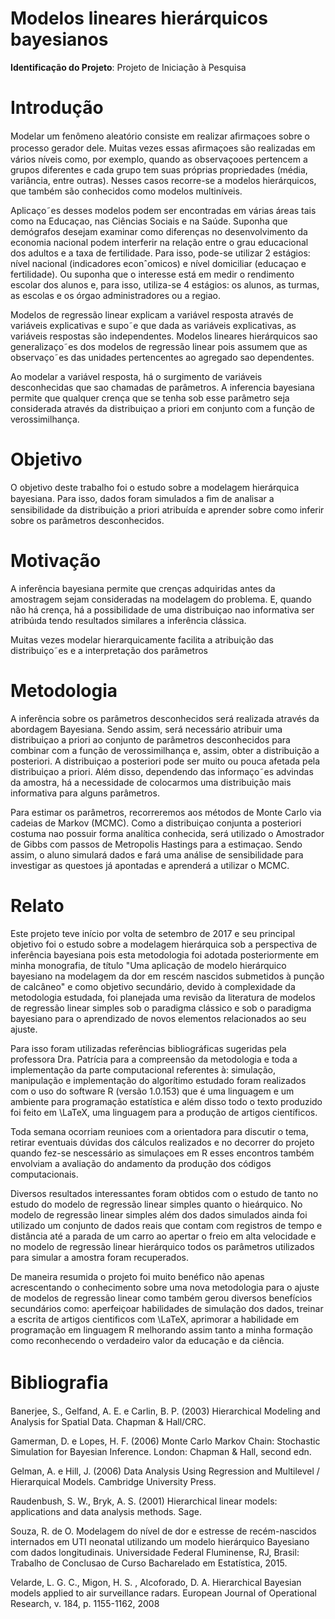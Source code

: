 # Modelos lineares hierárquicos bayesianos

**Identificação do Projeto**: Projeto de Iniciação à Pesquisa

# Introdução

Modelar um fenômeno aleatório consiste em realizar aﬁrmaçoes sobre o processo
gerador dele. Muitas vezes essas aﬁrmaçoes são realizadas em vários níveis como, por
exemplo, quando as observaçooes pertencem a grupos diferentes e cada grupo tem suas
próprias propriedades (média, variância, entre outras). Nesses casos recorre-se a modelos
hierárquicos, que também são conhecidos como modelos multiníveis.

Aplicaço˜es desses modelos podem ser encontradas em várias áreas tais como na
Educaçao, nas Ciências Sociais e na Saúde. Suponha que demógrafos desejam examinar
como diferenças no desenvolvimento da economia nacional podem interferir na relação
entre o grau educacional dos adultos e a taxa de fertilidade. Para isso, pode-se
utilizar 2 estágios: nível nacional (indicadores econˆomicos) e nível domiciliar (educaçao e
fertilidade). Ou suponha que o interesse está em medir o rendimento escolar dos alunos e,
para isso, utiliza-se 4 estágios: os alunos, as turmas, as escolas e os órgao administradores
ou a regiao.

Modelos de regressão linear explicam a variável resposta através de variáveis
explicativas e supo˜e que dada as variáveis explicativas, as variáveis respostas são
independentes. Modelos lineares hierárquicos sao generalizaço˜es dos modelos de regressão
linear pois assumem que as observaço˜es das unidades pertencentes ao agregado sao
dependentes.

Ao modelar a variável resposta, há o surgimento de variáveis desconhecidas que sao
chamadas de parâmetros. A inferencia bayesiana permite que qualquer crença que se
tenha sob esse parâmetro seja considerada através da distribuiçao a priori em conjunto
com a função de verossimilhança.

# Objetivo

O objetivo deste trabalho foi o estudo sobre a modelagem hierárquica
bayesiana. Para isso, dados foram simulados a ﬁm de analisar a
sensibilidade da distribuição a priori atribuída e aprender sobre como inferir sobre os
parâmetros desconhecidos.

# Motivação

A inferência bayesiana permite que crenças adquiridas antes da amostragem sejam
consideradas na modelagem do problema. E, quando não há crença, há a possibilidade
de uma distribuiçao nao informativa ser atribúıda tendo resultados similares a inferência
clássica.

Muitas vezes modelar hierarquicamente facilita a atribuição das distribuiço˜es e a
interpretação dos parâmetros

# Metodologia

A inferência sobre os parâmetros desconhecidos será realizada através da abordagem
Bayesiana. Sendo assim, será necessário atribuir uma distribuiçao a priori ao conjunto
de parâmetros desconhecidos para combinar com a função de verossimilhança e, assim,
obter a distribuição a posteriori. A distribuiçao a posteriori pode ser muito ou pouca
afetada pela distribuiçao a priori. Além disso, dependendo das informaço˜es advindas da
amostra, há a necessidade de colocarmos uma distribuição mais informativa para alguns
parâmetros.

Para estimar os parâmetros, recorreremos aos métodos de Monte Carlo via cadeias de
Markov (MCMC). Como a distribuiçao conjunta a posteriori costuma nao possuir forma
analítica conhecida, será utilizado o Amostrador de Gibbs com passos de Metropolis
Hastings para a estimaçao.
Sendo assim, o aluno simulará dados e fará uma análise de sensibilidade para investigar
as questoes já apontadas e aprenderá a utilizar o MCMC.

# Relato

Este projeto teve início por volta de setembro de 2017 e seu principal
objetivo foi o estudo sobre a modelagem hierárquica sob a perspectiva de
inferência bayesiana pois esta metodologia foi adotada posteriormente em
minha monografia, de título "Uma aplicação de modelo hierárquico
bayesiano na modelagem da dor em rescém nascidos submetidos à punção de
calcâneo" e como objetivo secundário, devido à complexidade da
metodologia estudada, foi planejada uma revisão da literatura de modelos
de regressão linear simples sob o paradigma clássico e sob o paradigma
bayesiano para o aprendizado de novos elementos relacionados ao seu
ajuste.

Para isso foram utilizadas referências bibliográficas sugeridas pela
professora Dra. Patrícia para a compreensão da metodologia e toda a
implementação da parte computacional referentes à: simulação,
manipulação e implementação do algorítimo estudado foram realizados com
o uso do software R (versão 1.0.153) que é uma linguagem e um ambiente
para programação estatística e além disso todo o texto produzido foi
feito em \LaTeX, uma linguagem para a produção de artigos científicos.

Toda semana ocorriam reunioes com a orientadora para discutir o tema,
retirar eventuais dúvidas dos cálculos realizados e no decorrer do
projeto quando fez-se nescessário as simulaçoes em R esses encontros
também envolviam a avaliação do andamento da produção dos códigos
computacionais.

Diversos resultados interessantes foram obtidos com o estudo de tanto no
estudo do modelo de regressão linear simples quanto o hieárquico. No
modelo de regressão linear simples além dos dados simulados ainda foi
utilizado um conjunto de dados reais que contam com registros de tempo e
distância até a parada de um carro ao apertar o freio em alta velocidade
e no modelo de regressão linear hierárquico todos os parâmetros
utilizados para simular a amostra foram recuperados.

De maneira resumida o projeto foi muito benéfico não apenas
acrescentando o conhecimento sobre uma nova metodologia para o ajuste de
modelos de regressão linear como também gerou diversos benefícios
secundários como: aperfeiçoar habilidades de simulação dos dados,
treinar a escrita de artigos cientificos com \LaTeX, aprimorar a
habilidade em programação em linguagem R melhorando assim tanto a minha
formação como reconhecendo o verdadeiro valor da educação e da ciência.

# Bibliograﬁa

Banerjee, S., Gelfand, A. E. e Carlin, B. P. (2003) Hierarchical Modeling and Analysis
for Spatial Data. Chapman & Hall/CRC.

Gamerman, D. e Lopes, H. F. (2006) Monte Carlo Markov Chain: Stochastic
Simulation for Bayesian Inference. London: Chapman & Hall, second edn.

Gelman, A. e Hill, J. (2006) Data Analysis Using Regression and Multilevel /
Hierarquical Models. Cambridge University Press.

Raudenbush, S. W., Bryk, A. S. (2001) Hierarchical linear models: applications and
data analysis methods. Sage.

Souza, R. de O. Modelagem do nível de dor e estresse de recém-nascidos internados
em UTI neonatal utilizando um modelo hierárquico Bayesiano com dados longitudinais.
Universidade Federal Fluminense, RJ, Brasil: Trabalho de Conclusao de Curso
Bacharelado em Estatística, 2015.

Velarde, L. G. C., Migon, H. S. , Alcoforado, D. A. Hierarchical Bayesian models
applied to air surveillance radars. European Journal of Operational Research, v. 184, p.
1155-1162, 2008


